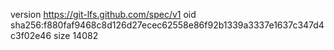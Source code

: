 version https://git-lfs.github.com/spec/v1
oid sha256:f880faf9468c8d126d27ecec62558e86f92b1339a3337e1637c347d4c3f02e46
size 14082
